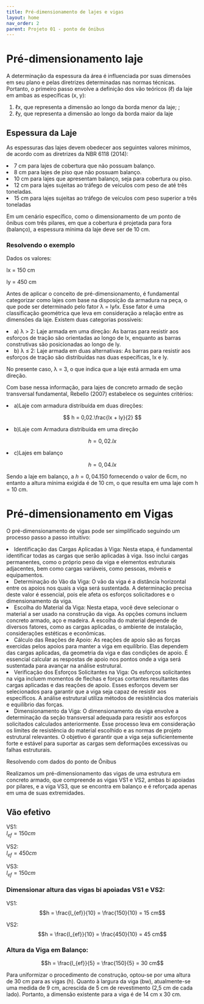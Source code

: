 ```yaml
---
title: Pré-dimensionamento de lajes e vigas
layout: home
nav_order: 2
parent: Projeto 01 - ponto de ônibus
---
```


<!--Don't delete this script-->
<script src = "https://polyfill.io/v3/polyfill.min.js?features=es6"></script>
<script id = "MathJax-script" async src="https://cdn.jsdelivr.net/npm/mathjax@3/es5/tex-mml-chtml.js"></script>
<!--Don't delete this script-->

<h1>Pré-dimensionamento laje</h1>  

<p aligin = "justify">
A determinação da espessura da área é influenciada por suas dimensões em seu plano e pelas diretrizes determinadas nas normas técnicas. Portanto, o primeiro passo envolve a definição dos vão teóricos (ℓ) da laje em ambas as específicas (x, y): </p>
<ol>
  <li>ℓx, que representa a dimensão ao longo da borda menor da laje; ;</li>
  <li>ℓy, que representa a dimensão ao longo da borda maior da laje</li>
</ol>
<h2>Espessura da Laje</h2> 
<p aligin = "justify">
As espessuras das lajes devem obedecer aos seguintes valores mínimos, de acordo com as diretrizes da NBR 6118 (2014): </p>
  <li>7 cm para lajes de cobertura que não possuam balanço.</li>
  <li>8 cm para lajes de piso que não possuam balanço.</li>
  <li>10 cm para lajes que apresentam balanço, seja para cobertura ou piso.</li>
  <li>12 cm para lajes sujeitas ao tráfego de veículos com peso de até três toneladas.</li>
  <li>15 cm para lajes sujeitas ao tráfego de veículos com peso superior a três toneladas</li>

  <p aligin = "justify">
Em um cenário específico, como o dimensionamento de um ponto de ônibus com três pilares, em que a cobertura é projetada para fora (balanço), a espessura mínima da laje deve ser de 10 cm. </p>

<h3>Resolvendo o exemplo</h3>

<p aligin = "justify">  
  
Dados os valores:</li>

<p aligin = "justify">  
  
lx = 150 cm 
</li>

<p aligin = "justify">  
  
ly = 450 cm 
</li>

<p aligin = "justify">
Antes de aplicar o conceito de pré-dimensionamento, é fundamental categorizar como lajes com base na disposição da armadura na peça, o que pode ser determinado pelo fator λ = ly⁄lx. Esse fator é uma classificação geométrica que leva em consideração a relação entre as dimensões da laje. Existem duas categorias possíveis: 
</li>

 <li>a) λ > 2: Laje armada em uma direção: As barras para resistir aos esforços de tração são orientadas ao longo de lx, enquanto as barras construtivas são posicionadas ao longo de ly.</li>
 <li>b) λ ≤ 2: Laje armada em duas alternativas: As barras para resistir aos esforços de tração são distribuídas nas duas específicas, lx e ly.</li>
 
 No presente caso, λ = 3, o que indica que a laje está armada em uma direção.

Com base nessa informação, para lajes de concreto armado de seção transversal fundamental, Rebello (2007) estabelece os seguintes critérios:

 <li>a)Laje com armadura distribuída em duas direções:</li>  
 
  $$
  h = 0,02.\frac{lx + ly}{2}
  $$

<li>b)Laje com Armadura distribuída em uma direção</li>  

$$
h = 0,02.lx
$$

<li>c)Lajes em balanço</li>  

$$
h = 0,04.lx
$$  

Sendo a laje em balanço, a $h = 0,04 . 150$ fornecendo o valor de 6cm, no entanto a altura mínima exigida é de 10 cm, o que resulta em uma laje com h = 10 cm.

<h1>Pré-dimensionamento em Vigas</h1>  

<p aligin = "justify">
O pré-dimensionamento de vigas pode ser simplificado seguindo um processo passo a passo intuitivo: </p>

  <li>	Identificação das Cargas Aplicadas à Viga: Nesta etapa, é fundamental identificar todas as cargas que serão aplicadas à viga. Isso inclui cargas permanentes, como o próprio peso da viga e elementos estruturais adjacentes, bem como cargas variáveis, como pessoas, móveis e equipamentos.</li>
  <li> Determinação do Vão da Viga: O vão da viga é a distância horizontal entre os apoios nos quais a viga será sustentada. A determinação precisa deste valor é essencial, pois ele afeta os esforços solicitadores e o dimensionamento da viga.</li>
  <li>	Escolha do Material da Viga: Nesta etapa, você deve selecionar o material a ser usado na construção da viga. As opções comuns incluem concreto armado, aço e madeira. A escolha do material depende de diversos fatores, como as cargas aplicadas, o ambiente de instalação, considerações estéticas e econômicas.</li>
  <li>	Cálculo das Reações de Apoio: As reações de apoio são as forças exercidas pelos apoios para manter a viga em equilíbrio. Elas dependem das cargas aplicadas, da geometria da viga e das condições de apoio. É essencial calcular as respostas de apoio nos pontos onde a viga será sustentada para avançar na análise estrutural.</li>
  <li>	Verificação dos Esforços Solicitantes na Viga: Os esforços solicitantes na viga incluem momentos de flechas e forças cortantes resultantes das cargas aplicadas e das reações de apoio. Esses esforços devem ser selecionados para garantir que a viga seja capaz de resistir aos específicos. A análise estrutural utiliza métodos de resistência dos materiais e equilíbrio das forças.</li>
  <li> Dimensionamento da Viga: O dimensionamento da viga envolve a determinação da seção transversal adequada para resistir aos esforços solicitados calculados anteriormente. Esse processo leva em consideração os limites de resistência do material escolhido e as normas de projeto estrutural relevantes. O objetivo é garantir que a viga seja suficientemente forte e estável para suportar as cargas sem deformações excessivas ou falhas estruturais.</li>
   
<p aligin = "justify">  
  
Resolvendo com dados do ponto de Ônibus </p>  

Realizamos um pré-dimensionamento das vigas de uma estrutura em concreto armado, que compreende as vigas VS1 e VS2, ambas bi apoiadas por pilares, e a viga VS3, que se encontra em balanço e é reforçada apenas em uma de suas extremidades.  

<h2>Vão efetivo</h2>  

VS1:  
$l_{ef} = 150 cm$  

VS2:  
$l_{ef} = 450 cm$  

VS3:  
$l_{ef} = 150 cm$  

<h3>Dimensionar altura das vigas bi apoiadas VS1 e VS2:</h3>  

VS1:  
$$h = \frac{l_{ef}}{10} = \frac{150}{10} = 15 cm$$  

VS2:  
$$h = \frac{l_{ef}}{10} = \frac{450}{10} = 45 cm$$  

<h3>Altura da Viga em Balanço:</h3>  

$$h = \frac{l_{ef}}{5} = \frac{150}{5} = 30 cm$$  

Para uniformizar o procedimento de construção, optou-se por uma altura de 30 cm para as vigas (h). Quanto à largura da viga (bw), atualmente-se uma medida de 9 cm, acrescida de 5 cm de revestimento (2,5 cm de cada lado). Portanto, a dimensão existente para a viga é de 14 cm x 30 cm.

